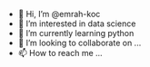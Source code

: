 - 👋 Hi, I’m @emrah-koc
- 👀 I’m interested in data science
- 🌱 I’m currently learning python
- 💞️ I’m looking to collaborate on ...
- 📫 How to reach me ...

<!---
emrah-koc/emrah-koc is a ✨ special ✨ repository because its `README.md` (this file) appears on your GitHub profile.
You can click the Preview link to take a look at your changes.
--->
